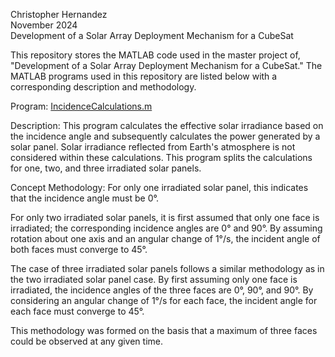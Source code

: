 Christopher Hernandez<br/>
November 2024<br/>
Development of a Solar Array Deployment Mechanism for a CubeSat<br/>

This repository stores the MATLAB code used in the master project of, "Development of a Solar Array Deployment Mechanism for a CubeSat."
The MATLAB programs used in this repository are listed below with a corresponding description and methodology.


Program: [IncidenceCalculations.m]([url](https://github.com/ConcealedHero/Development-of-a-Solar-Array-Deployment-Mechanism-for-a-CubeSat/blob/main/IncidenceCalculations.m))

  Description:
  This program calculates the effective solar irradiance based on the incidence angle and subsequently calculates the power generated by a solar panel. 
  Solar irradiance reflected from Earth's atmosphere is not considered within these calculations. 
  This program splits the calculations for one, two, and three irradiated solar panels.
  
  Concept Methodology:
  For only one irradiated solar panel, this indicates that the incidence angle must be 0°.
  
  For only two irradiated solar panels, it is first assumed that only one face is irradiated; the corresponding incidence angles are 0° and 90°. 
  By assuming rotation about one axis and an angular change of 1°/s, the incident angle of both faces must converge to 45°.

  The case of three irradiated solar panels follows a similar methodology as in the two irradiated solar panel case. 
  By first assuming only one face is irradiated, the incidence angles of the three faces are 0°, 90°, and 90°. 
  By considering an angular change of 1°/s for each face, the incident angle for each face must converge to 45°.
  
  This methodology was formed on the basis that a maximum of three faces could be observed at any given time.
